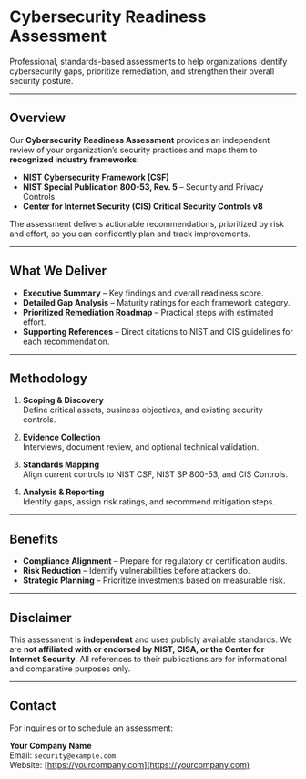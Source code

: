 # Cybersecurity Readiness Assessment

Professional, standards-based assessments to help organizations identify
cybersecurity gaps, prioritize remediation, and strengthen their overall security posture.

---

## Overview

Our **Cybersecurity Readiness Assessment** provides an independent review of your
organization’s security practices and maps them to **recognized industry frameworks**:

- **NIST Cybersecurity Framework (CSF)**
- **NIST Special Publication 800-53, Rev. 5** – Security and Privacy Controls
- **Center for Internet Security (CIS) Critical Security Controls v8**

The assessment delivers actionable recommendations, prioritized by risk and effort,
so you can confidently plan and track improvements.

---

## What We Deliver

* **Executive Summary** – Key findings and overall readiness score.
* **Detailed Gap Analysis** – Maturity ratings for each framework category.
* **Prioritized Remediation Roadmap** – Practical steps with estimated effort.
* **Supporting References** – Direct citations to NIST and CIS guidelines for each recommendation.

---

## Methodology

1. **Scoping & Discovery**  
   Define critical assets, business objectives, and existing security controls.

2. **Evidence Collection**  
   Interviews, document review, and optional technical validation.

3. **Standards Mapping**  
   Align current controls to NIST CSF, NIST SP 800-53, and CIS Controls.

4. **Analysis & Reporting**  
   Identify gaps, assign risk ratings, and recommend mitigation steps.

---

## Benefits

- **Compliance Alignment** – Prepare for regulatory or certification audits.
- **Risk Reduction** – Identify vulnerabilities before attackers do.
- **Strategic Planning** – Prioritize investments based on measurable risk.

---

## Disclaimer

This assessment is **independent** and uses publicly available standards.
We are **not affiliated with or endorsed by NIST, CISA, or the Center for Internet Security**.
All references to their publications are for informational and comparative purposes only.

---

## Contact

For inquiries or to schedule an assessment:

**Your Company Name**  
Email: `security@example.com`  
Website: [https://yourcompany.com](https://yourcompany.com)

